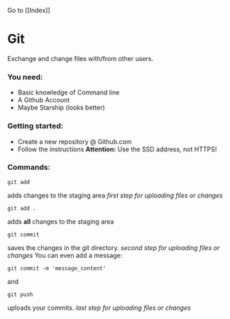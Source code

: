 Go to [[Index]]
# Git

Exchange and change files with/from other users.

### You need:
- Basic knowledge of Command line
- A Github Account
- Maybe Starship (looks better)

### Getting started:
- Create a new repository @ Github.com
- Follow the instructions
	 **Attention:** Use the SSD address, not HTTPS!

### Commands:

	git add 
adds changes to the staging area
*first step for uploading files or changes*

	git add . 
adds **all** changes to the staging area

	git commit 
saves the changes in the git directory.
*second step for uploading files or changes*
You can even add a message:

	git commit -m 'message_content'
 and

	git push 
uploads your commits.
*last step for uploading files or changes*



